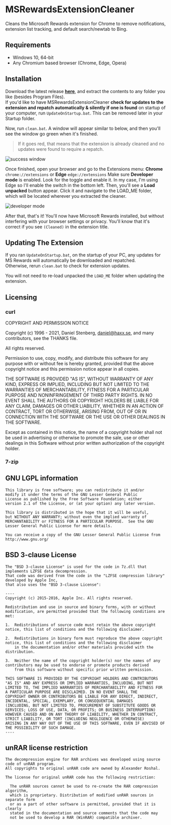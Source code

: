 # MSRewardsExtensionCleaner
Cleans the Microsoft Rewards extension for Chrome to remove notifications, extension list tracking, and default search/newtab to Bing.

## Requirements
- Windows 10, 64-bit
- Any Chromium based browser (Chrome, Edge, Opera)

## Installation
Download the latest release [**here**](https://github.com/burritosoftware/MSRewardsExtensionCleaner/archive/refs/heads/main.zip), and extract the contents to any folder you like (besides Program Files).  
If you'd like to have MSRewardsExtensionCleaner **check for updates to the extension and repatch automatically & silently if one is found** on startup of your computer, run `UpdateOnStartup.bat`. This can be removed later in your Startup folder. 

Now, run `clean.bat`. A window will appear similar to below, and then you'll see the window go green when it's finished.
> If it goes red, that means that the extension is already cleaned and no updates were found to require a repatch.

![success window](https://media.discordapp.net/attachments/558842854462717954/824522399633899560/unknown.png)

Once finished, open your browser and go to the Extensions menu: **Chrome** `chrome://extensions` or **Edge** `edge://extensions`
Make sure **Developer mode** is enabled. Look for the toggle and enable it. In my case, I'm using Edge so I'll enable the switch in the bottom left.
Then, you'll see a **Load unpacked** button appear. Click it and navigate to the LOAD_ME folder, which will be located wherever you extracted the cleaner.

![developer mode](https://media.discordapp.net/attachments/558842854462717954/824522697606037534/unknown.png)

After that, that's it! You'll now have Microsoft Rewards installed, but without interfering with your browser settings or privacy. You'll know that it's correct if you see `(Cleaned)` in the extension title.

## Updating The Extension
If you ran `UpdateOnStartup.bat`, on the startup of your PC, any updates for MS Rewards will automatically be downloaded and repatched.  
Otherwise, rerun `clean.bat` to check for extension updates.  

You will not need to re-load unpacked the `LOAD_ME` folder when updating the extension.

## Licensing

### curl

COPYRIGHT AND PERMISSION NOTICE

Copyright (c) 1996 - 2021, Daniel Stenberg, daniel@haxx.se, and many contributors, see the THANKS file.

All rights reserved.

Permission to use, copy, modify, and distribute this software for any purpose with or without fee is hereby granted, provided that the above copyright notice and this permission notice appear in all copies.

THE SOFTWARE IS PROVIDED "AS IS", WITHOUT WARRANTY OF ANY KIND, EXPRESS OR IMPLIED, INCLUDING BUT NOT LIMITED TO THE WARRANTIES OF MERCHANTABILITY, FITNESS FOR A PARTICULAR PURPOSE AND NONINFRINGEMENT OF THIRD PARTY RIGHTS. IN NO EVENT SHALL THE AUTHORS OR COPYRIGHT HOLDERS BE LIABLE FOR ANY CLAIM, DAMAGES OR OTHER LIABILITY, WHETHER IN AN ACTION OF CONTRACT, TORT OR OTHERWISE, ARISING FROM, OUT OF OR IN CONNECTION WITH THE SOFTWARE OR THE USE OR OTHER DEALINGS IN THE SOFTWARE.

Except as contained in this notice, the name of a copyright holder shall not be used in advertising or otherwise to promote the sale, use or other dealings in this Software without prior written authorization of the copyright holder.

### 7-zip
GNU LGPL information
--------------------

    This library is free software; you can redistribute it and/or
    modify it under the terms of the GNU Lesser General Public
    License as published by the Free Software Foundation; either
    version 2.1 of the License, or (at your option) any later version.

    This library is distributed in the hope that it will be useful,
    but WITHOUT ANY WARRANTY; without even the implied warranty of
    MERCHANTABILITY or FITNESS FOR A PARTICULAR PURPOSE.  See the GNU
    Lesser General Public License for more details.

    You can receive a copy of the GNU Lesser General Public License from
    http://www.gnu.org/




  BSD 3-clause License
  --------------------

    The "BSD 3-clause License" is used for the code in 7z.dll that implements LZFSE data decompression.
    That code was derived from the code in the "LZFSE compression library" developed by Apple Inc,
    that also uses the "BSD 3-clause License":

    ----
    Copyright (c) 2015-2016, Apple Inc. All rights reserved.

    Redistribution and use in source and binary forms, with or without modification, are permitted provided that the following conditions are met:

    1.  Redistributions of source code must retain the above copyright notice, this list of conditions and the following disclaimer.

    2.  Redistributions in binary form must reproduce the above copyright notice, this list of conditions and the following disclaimer
        in the documentation and/or other materials provided with the distribution.

    3.  Neither the name of the copyright holder(s) nor the names of any contributors may be used to endorse or promote products derived
        from this software without specific prior written permission.

    THIS SOFTWARE IS PROVIDED BY THE COPYRIGHT HOLDERS AND CONTRIBUTORS "AS IS" AND ANY EXPRESS OR IMPLIED WARRANTIES, INCLUDING, BUT NOT
    LIMITED TO, THE IMPLIED WARRANTIES OF MERCHANTABILITY AND FITNESS FOR A PARTICULAR PURPOSE ARE DISCLAIMED. IN NO EVENT SHALL THE
    COPYRIGHT OWNER OR CONTRIBUTORS BE LIABLE FOR ANY DIRECT, INDIRECT, INCIDENTAL, SPECIAL, EXEMPLARY, OR CONSEQUENTIAL DAMAGES
    (INCLUDING, BUT NOT LIMITED TO, PROCUREMENT OF SUBSTITUTE GOODS OR SERVICES; LOSS OF USE, DATA, OR PROFITS; OR BUSINESS INTERRUPTION)
    HOWEVER CAUSED AND ON ANY THEORY OF LIABILITY, WHETHER IN CONTRACT, STRICT LIABILITY, OR TORT (INCLUDING NEGLIGENCE OR OTHERWISE)
    ARISING IN ANY WAY OUT OF THE USE OF THIS SOFTWARE, EVEN IF ADVISED OF THE POSSIBILITY OF SUCH DAMAGE.
    ----




  unRAR license restriction
  -------------------------

    The decompression engine for RAR archives was developed using source
    code of unRAR program.
    All copyrights to original unRAR code are owned by Alexander Roshal.

    The license for original unRAR code has the following restriction:

      The unRAR sources cannot be used to re-create the RAR compression algorithm,
      which is proprietary. Distribution of modified unRAR sources in separate form
      or as a part of other software is permitted, provided that it is clearly
      stated in the documentation and source comments that the code may
      not be used to develop a RAR (WinRAR) compatible archiver.
